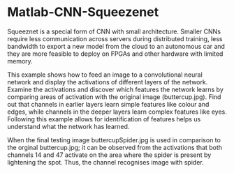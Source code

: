 # Matlab-CNN-Squeezenet
Squeeznet is a special form of CNN with 
small architecture. Smaller CNNs require less communication across servers during distributed training, less 
bandwidth to export a new model from the cloud to an autonomous car and they are more feasible to 
deploy on FPGAs and other hardware with limited memory. 

This example shows how to feed an image to a convolutional neural network and display the activations of 
different layers of the network. Examine the activations and discover which features the network learns by 
comparing areas of activation with the original image (buttercup.jpg). Find out that channels in earlier layers learn simple 
features like colour and edges, while channels in the deeper layers learn complex features like eyes. 
Following this example allows for identification of features helps us understand what the network has learned. 

When the final testing image buttercupSpider.jpg is used in comparison to the orginal buttercup.jpg; 
it can be observed from the activations that both channels 14 and 47 activate on the area where the spider 
is present by lightening the spot. Thus, the channel recognises image with spider. 
